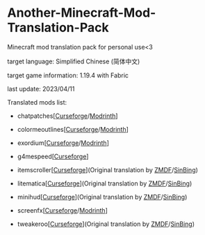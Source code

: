 # Another-Minecraft-Mod-Translation-Pack
Minecraft mod translation pack for personal use&lt;3

target language: Simplified Chinese (简体中文)

target game information: 1.19.4 with Fabric

last update: 2023/04/11

Translated mods list:

- chatpatches[[Curseforge](https://www.curseforge.com/minecraft/mc-mods/chatpatches)/[Modrinth](https://modrinth.com/mod/chatpatches)]

- colormeoutlines[[Curseforge](https://www.curseforge.com/minecraft/mc-mods/color-me-outlines)/[Modrinth](https://modrinth.com/mod/color-me-outlines)]

- exordium[[Curseforge](https://www.curseforge.com/minecraft/mc-mods/exordium)/[Modrinth](https://modrinth.com/mod/exordium)]

- g4mespeed[[Curseforge](https://www.curseforge.com/minecraft/mc-mods/g4mespeed)]

- itemscroller[[Curseforge](https://www.curseforge.com/minecraft/mc-mods/item-scroller)](Original translation by [ZMDF](https://space.bilibili.com/13205801)/[SinBing](https://space.bilibili.com/1446187))

- litematica[[Curseforge](https://www.curseforge.com/minecraft/mc-mods/litematica)](Original translation by [ZMDF](https://space.bilibili.com/13205801)/[SinBing](https://space.bilibili.com/1446187))

- minihud[[Curseforge](https://www.curseforge.com/minecraft/mc-mods/minihud)](Original translation by [ZMDF](https://space.bilibili.com/13205801)/[SinBing](https://space.bilibili.com/1446187))

- screenfx[[Curseforge](https://www.curseforge.com/minecraft/mc-mods/screenfx)/[Modrinth](https://modrinth.com/mod/screenfx)]

- tweakeroo[[Curseforge](https://www.curseforge.com/minecraft/mc-mods/tweakeroo)](Original translation by [ZMDF](https://space.bilibili.com/13205801)/[SinBing](https://space.bilibili.com/1446187))
